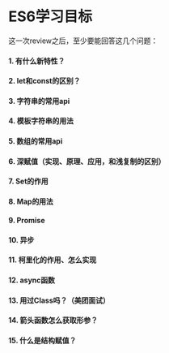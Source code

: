 # ES6学习目标
这一次review之后，至少要能回答这几个问题：
#### 1. 有什么新特性？
#### 2. let和const的区别？
#### 3. 字符串的常用api
#### 4. 模板字符串的用法
#### 5. 数组的常用api
#### 6. 深赋值（实现、原理、应用，和浅复制的区别）
#### 7. Set的作用
#### 8. Map的用法
#### 9. Promise
#### 10. 异步
#### 11. 柯里化的作用、怎么实现
#### 12. async函数
#### 13. 用过Class吗？（美团面试）
#### 14. 箭头函数怎么获取形参？
#### 15. 什么是结构赋值？

